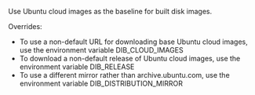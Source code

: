 Use Ubuntu cloud images as the baseline for built disk images.

Overrides:

 * To use a non-default URL for downloading base Ubuntu cloud images,
   use the environment variable DIB\_CLOUD\_IMAGES
 * To download a non-default release of Ubuntu cloud images, use the
   environment variable DIB\_RELEASE
 * To use a different mirror rather than archive.ubuntu.com, use the
   environment variable DIB\_DISTRIBUTION\_MIRROR

